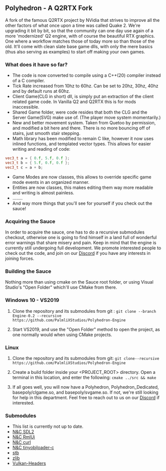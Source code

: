 ## Polyhedron - A Q2RTX Fork
A fork of the famous Q2RTX project by NVidia that strives to improve all the other factors of what once upon a time was called Quake 2. We're upgrading it bit by bit, so that the community can one day use again of a more 'modernized' Q2 engine, with of course the beautiful RTX graphics. One where a workflow matches those of today more so than those of the old.
It'll come with clean slate base game dlls, with only the mere basics (thus also serving as examples) to start off making your own games.

### What does it have so far?
- The code is now converted to compile using a C++(20) compiler instead of a C compiler.
- Tick Rate increased from 10hz to 60hz. Can be set to 20hz, 30hz, 40hz and by default runs at 60hz.
- Client Game(CLG in short) dll, is simply put an extraction of the client related game code. In Vanilla Q2 and Q2RTX this is for mods inaccessible.
- Shared Game folder, were code resides that both the CLG and the Server Game(SVG) make use of. (The player move system momentarily.)
- New and better movement system. Taken from Quetoo by permission, and modified a bit here and there. There is no more bouncing off of stairs, just smooth stair stepping.
- Math library has been modified to remain C like, however it now uses inlined functions, and templated vector types. This allows for easier writing and reading of code:
```c++
vec3_t a = { 0.f, 5.f, 0.f };
vec3_t b = { 5.f, 0.f, 0.f };
vec3_t c = a + b; 
```
- Game Modes are now classes, this allows to override specific game mode events in an organized manner.
- Entities are now classes, this makes editing them way more readable and writing is almost painless.
- ........
- And way more things that you'll see for yourself if you check out the sauce!

### Acquiring the Sauce
In order to acquire the sauce, one has to do a recursive submodules checkout, otherwise one is going to find himself in a land full of wonderful error warnings that share misery and pain. Keep in mind that the engine is currently still undergoing full development. We promote interested people to check out the code, and join on our [Discord](https://discord.gg/9YP9ukyFhW) if you have any interests in joining forces.

### Building the Sauce
Nothing more than using cmake on the Sauce root folder, or using Visual Studio's "Open Folder" which'll use CMake from there.
### Windows 10 - VS2019

  1. Clone the repository and its submodules from git :
     `git clone --branch Engine-0.2 --recursive https://github.com/PalmliXStudios/Polyhedron-Engine `

  2. Start VS2019, and use the "Open Folder" method to open the project, as one normally would when using CMake projects.  

### Linux

  1. Clone the repository and its submodules from git:
  `git clone--recursive https://github.com/PalmliXStudios/Polyhedron-Engine `

  2. Create a build folder inside your <PROJECT_ROOT> directory. Open a terminal in this location, and enter the following:
  `cmake ../src && make`

  3. If all goes well, you will now have a Polyhedron, Polyhedron_Dedicated, basepoly/clgame.so, and basepoly/svgame.so. If not, we're still looking for help in this department. Feel free to reach out to us on our [Discord](https://discord.gg/5tadZ96cvY) if interested.

### Submodules

* This list is currently not up to date.
* [N&C SDL2](https://github.com/WatIsDeze/NaC-SDL)
* [N&C RmlUi](https://github.com/WatIsDeze/Nac-RmlUi)
* [N&C curl](https://github.com/WatIsDeze/NaC-curl)
* [N&C tinyobjloader-c](https://github.com/WatIsDeze/nac-tinyobjloader-c)
* [stb](https://github.com/nothings/stb)
* [zlib](https://github.com/madler/zlib)
* [Vulkan-Headers](https://github.com/KhronosGroup/Vulkan-Headers)
